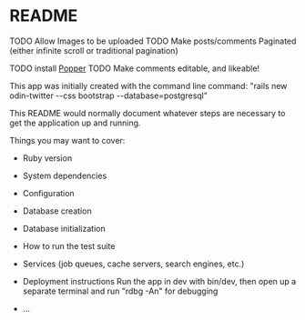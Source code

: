 # README

TODO Allow Images to be uploaded
TODO Make posts/comments Paginated (either infinite scroll or traditional pagination)

TODO install [Popper](https://www.youtube.com/watch?v=jyqjecyCv3A&ab_channel=Mix%26Go)
TODO Make comments editable, and likeable!

This app was initially created with the command line command:
"rails new odin-twitter --css bootstrap --database=postgresql"

This README would normally document whatever steps are necessary to get the
application up and running.

Things you may want to cover:

* Ruby version

* System dependencies

* Configuration

* Database creation

* Database initialization

* How to run the test suite

* Services (job queues, cache servers, search engines, etc.)

* Deployment instructions
    Run the app in dev with bin/dev, then open up a separate terminal and run "rdbg -An" for debugging

* ...
